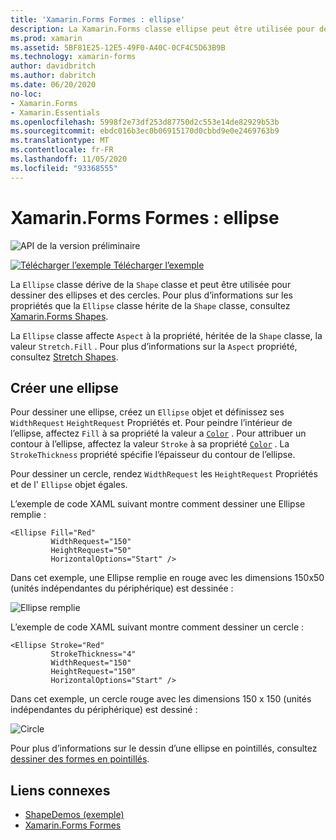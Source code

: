 ```yaml
---
title: 'Xamarin.Forms Formes : ellipse'
description: La Xamarin.Forms classe ellipse peut être utilisée pour dessiner des ellipses et des cercles.
ms.prod: xamarin
ms.assetid: 5BF81E25-12E5-49F0-A40C-0CF4C5D63B9B
ms.technology: xamarin-forms
author: davidbritch
ms.author: dabritch
ms.date: 06/20/2020
no-loc:
- Xamarin.Forms
- Xamarin.Essentials
ms.openlocfilehash: 5998f2e73df253d87750d2c553e14de82929b53b
ms.sourcegitcommit: ebdc016b3ec0b06915170d0cbbd9e0e2469763b9
ms.translationtype: MT
ms.contentlocale: fr-FR
ms.lasthandoff: 11/05/2020
ms.locfileid: "93368555"
---
```

# <a name="no-locxamarinforms-shapes-ellipse"></a>Xamarin.Forms Formes : ellipse

![API de la version préliminaire](~/media/shared/preview.png)

[![Télécharger l’exemple](~/media/shared/download.png) Télécharger l’exemple](/samples/xamarin/xamarin-forms-samples/userinterface-shapesdemos/)

La `Ellipse` classe dérive de la `Shape` classe et peut être utilisée pour dessiner des ellipses et des cercles. Pour plus d’informations sur les propriétés que la `Ellipse` classe hérite de la `Shape` classe, consultez [ Xamarin.Forms Shapes](index.md).

La `Ellipse` classe affecte `Aspect` à la propriété, héritée de la `Shape` classe, la valeur `Stretch.Fill` . Pour plus d’informations sur la `Aspect` propriété, consultez [Stretch Shapes](index.md#stretch-shapes).

## <a name="create-an-ellipse"></a>Créer une ellipse

Pour dessiner une ellipse, créez un `Ellipse` objet et définissez ses `WidthRequest` `HeightRequest` Propriétés et. Pour peindre l’intérieur de l’ellipse, affectez `Fill` à sa propriété la valeur a [`Color`](xref:Xamarin.Forms.Color) . Pour attribuer un contour à l’ellipse, affectez la valeur `Stroke` à sa propriété [`Color`](xref:Xamarin.Forms.Color) . La `StrokeThickness` propriété spécifie l’épaisseur du contour de l’ellipse.

Pour dessiner un cercle, rendez `WidthRequest` les `HeightRequest` Propriétés et de l' `Ellipse` objet égales.

L’exemple de code XAML suivant montre comment dessiner une Ellipse remplie :

```xaml
<Ellipse Fill="Red"
         WidthRequest="150"
         HeightRequest="50"
         HorizontalOptions="Start" />
```

Dans cet exemple, une Ellipse remplie en rouge avec les dimensions 150x50 (unités indépendantes du périphérique) est dessinée :

![Ellipse remplie](ellipse-images/filled.png "Ellipse remplie")

L’exemple de code XAML suivant montre comment dessiner un cercle :

```xaml
<Ellipse Stroke="Red"
         StrokeThickness="4"
         WidthRequest="150"
         HeightRequest="150"
         HorizontalOptions="Start" />
```

Dans cet exemple, un cercle rouge avec les dimensions 150 x 150 (unités indépendantes du périphérique) est dessiné :

![Circle](ellipse-images/circle.png "Circle")

Pour plus d’informations sur le dessin d’une ellipse en pointillés, consultez [dessiner des formes en pointillés](index.md#draw-dashed-shapes).

## <a name="related-links"></a>Liens connexes

- [ShapeDemos (exemple)](/samples/xamarin/xamarin-forms-samples/userinterface-shapesdemos/)
- [Xamarin.Forms Formes](index.md)